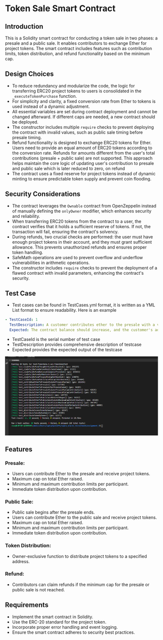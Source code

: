 # Token Sale Smart Contract

## Introduction

This is a Solidity smart contract for conducting a token sale in two phases: a presale and a public sale. It enables contributors to exchange Ether for project tokens. The smart contract includes features such as contribution limits, token distribution, and refund functionality based on the minimum cap.

## Design Choices

- To reduce redundancy and modularize the code, the logic for transferring ERC20 project tokens to users is consolidated in the `_executeTokenPurchase` function.
- For simplicity and clarity, a fixed conversion rate from Ether to tokens is used instead of a dynamic adjustment.
- All essential variables are set during contract deployment and cannot be changed afterward. If different caps are needed, a new contract should be deployed.
- The constructor includes multiple `require` checks to prevent deploying the contract with invalid values, such as public sale timing before presale timing.
- Refund functionality is designed to exchange ERC20 tokens for Ether. Users need to provide an equal amount of ERC20 tokens according to the conversion rate. Refunds for amounts different from the user's total contributions (presale + public sale) are not supported. This approach helps maintain the core logic of updating user's contribution to presale and public sale which is later reduced to zero, on refund
- The contract uses a fixed reserve for project tokens instead of dynamic minting to ensure predictable token supply and prevent coin flooding.

## Security Considerations

- The contract leverages the `Ownable` contract from OpenZeppelin instead of manually defining the `onlyOwner` modifier, which enhances security and reliability.
- When transferring ERC20 tokens from the contract to a user, the contract verifies that it holds a sufficient reserve of tokens. If not, the transaction will fail, ensuring the contract's solvency.
- During refunds, two crucial checks are performed: the user must have enough project tokens in their account, and they must grant sufficient allowance. This prevents unauthorized refunds and ensures proper token handling.
- SafeMath operations are used to prevent overflow and underflow vulnerabilities in arithmetic operations.
- The constructor includes `require` checks to prevent the deployment of a flawed contract with invalid parameters, enhancing the contract's security.

## Test Case

- Test cases can be found in TestCases.yml format, it is written as a YML List format to ensure readability. Here is an example

```yml
- TestCaseId: 1
  TestDescription: A customer contributes ether to the presale with a valid amount.
  Expected: The contract balance should increase, and the customer's address should receive ProjectToken.
```

- TestCaseId is the serial number of test case
- TestDescription provides comprehensive description of testcase
- Expected provides the expected output of the testcase

![Test Case result](./tc.png)

## Features

### Presale:

- Users can contribute Ether to the presale and receive project tokens.
- Maximum cap on total Ether raised.
- Minimum and maximum contribution limits per participant.
- Immediate token distribution upon contribution.

### Public Sale:

- Public sale begins after the presale ends.
- Users can contribute Ether to the public sale and receive project tokens.
- Maximum cap on total Ether raised.
- Minimum and maximum contribution limits per participant.
- Immediate token distribution upon contribution.

### Token Distribution:

- Owner-exclusive function to distribute project tokens to a specified address.

### Refund:

- Contributors can claim refunds if the minimum cap for the presale or public sale is not reached.

## Requirements

- Implement the smart contract in Solidity.
- Use the ERC-20 standard for the project token.
- Incorporate proper error handling and event logging.
- Ensure the smart contract adheres to security best practices.
